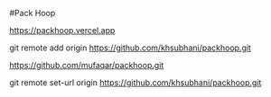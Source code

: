#Pack Hoop

https://packhoop.vercel.app

<!-- #Sanity integrations

# Product and Category Page

#github
#vercel
#Sanity.io
#updates requried



Category

3 sections

spec remove 
 
 FAQs
 Ordering process
 



Products
Multiple category
3 sections
space added
FAQS
 Ordering process
 
 Font as per website
 
 SEO schema
 
 headig top margin
 
 Thank you page
 -->
git remote add origin https://github.com/khsubhani/packhoop.git

https://github.com/mufaqar/packhoop.git 


git remote set-url origin https://github.com/khsubhani/packhoop.git